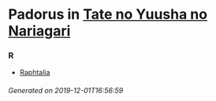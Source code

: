 # Padorus in [Tate no Yuusha no Nariagari](https://myanimelist.net/manga/67617/Tate_no_Yuusha_no_Nariagari)

### R
* [Raphtalia](https://github.com/shadow578/Project-Padoru/blob/master/table-of-contents/characters/Raphtalia.md)

###### Generated on 2019-12-01T16:56:59

